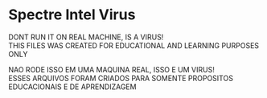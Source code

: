 # Spectre Intel Virus
DONT RUN IT ON REAL MACHINE, IS A VIRUS!
<BR/>
THIS FILES WAS CREATED FOR EDUCATIONAL AND LEARNING PURPOSES ONLY

NAO RODE ISSO EM UMA MAQUINA REAL, ISSO E UM VIRUS!
<BR/>
ESSES ARQUIVOS FORAM CRIADOS PARA SOMENTE PROPOSITOS EDUCACIONAIS E DE APRENDIZAGEM
